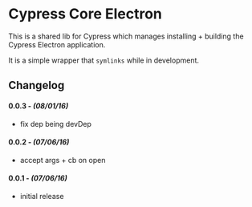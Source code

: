 # Cypress Core Electron

This is a shared lib for Cypress which manages installing + building the Cypress Electron application.

It is a simple wrapper that `symlinks` while in development.

## Changelog

#### 0.0.3 - *(08/01/16)*
- fix dep being devDep

#### 0.0.2 - *(07/06/16)*
- accept args + cb on open

#### 0.0.1 - *(07/06/16)*
- initial release
